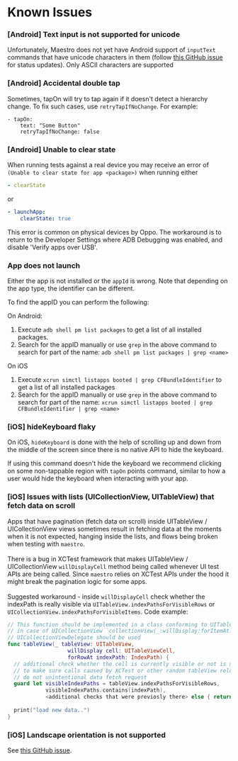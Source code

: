 # Known Issues

### \[Android] Text input is not supported for unicode

Unfortunately, Maestro does not yet have Android support of `inputText` commands that have unicode characters in them (follow [this GitHub issue](https://github.com/mobile-dev-inc/maestro/issues/146) for status updates). Only ASCII characters are supported

### \[Android] Accidental double tap

Sometimes, tapOn will try to tap again if it doesn't detect a hierarchy change. To fix such cases, use `retryTapIfNoChange`. For example:

```
- tapOn:
    text: "Some Button"
    retryTapIfNoChange: false
```

### \[Android] Unable to clear state

When running tests against a real device you may receive an error of `(Unable to clear state for app <package>)` when running either

```yaml
- clearState
```

or

```yaml
- launchApp:
    clearState: true
```

This error is common on physical devices by Oppo. The workaround is to return to the Developer Settings where ADB Debugging was enabled, and disable 'Verify apps over USB'.

### App does not launch

Either the app is not installed or the `appId` is wrong. Note that depending on the app type, the identifier can be different.

To find the appID you can perform the following:

On Android:

1. Execute `adb shell pm list packages` to get a list of all installed packages.
2. Search for the appID manually or use `grep` in the above command to search for part of the name: `adb shell pm list packages | grep <name>`

On iOS

1. Execute `xcrun simctl listapps booted | grep CFBundleIdentifier` to get a list of all installed packages
2. Search for the appID manually or use `grep` in the above command to search for part of the name: `xcrun simctl listapps booted | grep CFBundleIdentifier | grep <name>`

### \[iOS] hideKeyboard flaky

On iOS, `hideKeyboard` is done with the help of scrolling up and down from the middle of the screen since there is no native API to hide the keyboard.&#x20;

If using this command doesn't hide the keyboard we recommend clicking on some non-tappable region with `tapOn` points command, similar to how a user would hide the keyboard when interacting with your app.

### \[iOS] Issues with lists (UICollectionView, UITableView) that fetch data on scroll

Apps that have pagination (fetch data on scroll) inside UITableView / UICollectionView views sometimes result in fetching data at the moments when it is not expected, hanging inside the lists, and flows being broken when testing with `maestro`. \
\
There is a bug in XCTest framework that makes UITableView / UICollectionView `willDisplayCell` method being called whenever UI test APIs are being called. Since `maestro` relies on XCTest APIs under the hood it might break the pagination logic for some apps.\
\
Suggested workaround - inside `willDisplayCell` check whether the indexPath is really visible via `UITableView.indexPathsForVisibleRows` or `UICollectionView.indexPathsForVisibleItems`. Code example:

```swift
// This function should be implemented in a class conforming to UITableViewDelegate
// in case of UICollectionView `collectionView(_:willDisplay:forItemAt:)` from
// UICollectionViewDelegate should be used
func tableView(_ tableView: UITableView,
                   willDisplay cell: UITableViewCell,
                   forRowAt indexPath: IndexPath) {
  // additional check whether the cell is currently visible or not is needed
  // to make sure calls caused by XCTest or other random tableView reloads
  // do not unintentional data fetch request
  guard let visibleIndexPaths = tableView.indexPathsForVisibleRows,
            visibleIndexPaths.contains(indexPath),
            <additional checks that were previosly there> else { return }
        
  print("load new data..")
}
```

### \[iOS] Landscape orientation is not supported

See [this GitHub issue](https://github.com/mobile-dev-inc/maestro/issues/565).


